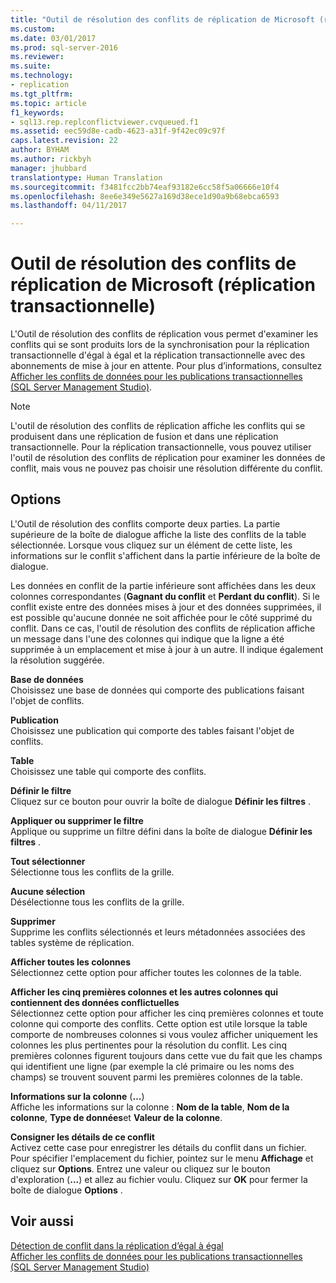 ```yaml
---
title: "Outil de résolution des conflits de réplication de Microsoft (réplication transactionnelle) | Microsoft Docs"
ms.custom: 
ms.date: 03/01/2017
ms.prod: sql-server-2016
ms.reviewer: 
ms.suite: 
ms.technology:
- replication
ms.tgt_pltfrm: 
ms.topic: article
f1_keywords:
- sql13.rep.replconflictviewer.cvqueued.f1
ms.assetid: eec59d8e-cadb-4623-a31f-9f42ec09c97f
caps.latest.revision: 22
author: BYHAM
ms.author: rickbyh
manager: jhubbard
translationtype: Human Translation
ms.sourcegitcommit: f3481fcc2bb74eaf93182e6cc58f5a06666e10f4
ms.openlocfilehash: 8ee6e349e5627a169d38ece1d90a9b68ebca6593
ms.lasthandoff: 04/11/2017

---
```

# <a name="microsoft-replication-conflict-viewer-transactional-replication"></a>Outil de résolution des conflits de réplication de Microsoft (réplication transactionnelle)
  L'Outil de résolution des conflits de réplication vous permet d'examiner les conflits qui se sont produits lors de la synchronisation pour la réplication transactionnelle d'égal à égal et la réplication transactionnelle avec des abonnements de mise à jour en attente. Pour plus d’informations, consultez [Afficher les conflits de données pour les publications transactionnelles &#40;SQL Server Management Studio&#41;](../../relational-databases/replication/view-data-conflicts-for-transactional-publications-sql-server-management-studio.md).  
  
> [!NOTE]  
>  L'outil de résolution des conflits de réplication affiche les conflits qui se produisent dans une réplication de fusion et dans une réplication transactionnelle. Pour la réplication transactionnelle, vous pouvez utiliser l'outil de résolution des conflits de réplication pour examiner les données de conflit, mais vous ne pouvez pas choisir une résolution différente du conflit.  
  
## <a name="options"></a>Options  
 L'Outil de résolution des conflits comporte deux parties. La partie supérieure de la boîte de dialogue affiche la liste des conflits de la table sélectionnée. Lorsque vous cliquez sur un élément de cette liste, les informations sur le conflit s'affichent dans la partie inférieure de la boîte de dialogue.  
  
 Les données en conflit de la partie inférieure sont affichées dans les deux colonnes correspondantes (**Gagnant du conflit** et **Perdant du conflit**). Si le conflit existe entre des données mises à jour et des données supprimées, il est possible qu'aucune donnée ne soit affichée pour le côté supprimé du conflit. Dans ce cas, l'outil de résolution des conflits de réplication affiche un message dans l'une des colonnes qui indique que la ligne a été supprimée à un emplacement et mise à jour à un autre. Il indique également la résolution suggérée.  
  
 **Base de données**  
 Choisissez une base de données qui comporte des publications faisant l'objet de conflits.  
  
 **Publication**  
 Choisissez une publication qui comporte des tables faisant l'objet de conflits.  
  
 **Table**  
 Choisissez une table qui comporte des conflits.  
  
 **Définir le filtre**  
 Cliquez sur ce bouton pour ouvrir la boîte de dialogue **Définir les filtres** .  
  
 **Appliquer ou supprimer le filtre**  
 Applique ou supprime un filtre défini dans la boîte de dialogue **Définir les filtres** .  
  
 **Tout sélectionner**  
 Sélectionne tous les conflits de la grille.  
  
 **Aucune sélection**  
 Désélectionne tous les conflits de la grille.  
  
 **Supprimer**  
 Supprime les conflits sélectionnés et leurs métadonnées associées des tables système de réplication.  
  
 **Afficher toutes les colonnes**  
 Sélectionnez cette option pour afficher toutes les colonnes de la table.  
  
 **Afficher les cinq premières colonnes et les autres colonnes qui contiennent des données conflictuelles**  
 Sélectionnez cette option pour afficher les cinq premières colonnes et toute colonne qui comporte des conflits. Cette option est utile lorsque la table comporte de nombreuses colonnes si vous voulez afficher uniquement les colonnes les plus pertinentes pour la résolution du conflit. Les cinq premières colonnes figurent toujours dans cette vue du fait que les champs qui identifient une ligne (par exemple la clé primaire ou les noms des champs) se trouvent souvent parmi les premières colonnes de la table.  
  
 **Informations sur la colonne** (**…**)  
 Affiche les informations sur la colonne : **Nom de la table**, **Nom de la colonne**, **Type de données**et **Valeur de la colonne**.  
  
 **Consigner les détails de ce conflit**  
 Activez cette case pour enregistrer les détails du conflit dans un fichier. Pour spécifier l'emplacement du fichier, pointez sur le menu **Affichage** et cliquez sur **Options**. Entrez une valeur ou cliquez sur le bouton d'exploration (**...**) et allez au fichier voulu. Cliquez sur **OK** pour fermer la boîte de dialogue **Options** .  
  
## <a name="see-also"></a>Voir aussi  
 [Détection de conflit dans la réplication d’égal à égal](../../relational-databases/replication/transactional/peer-to-peer-conflict-detection-in-peer-to-peer-replication.md)   
 [Afficher les conflits de données pour les publications transactionnelles &#40;SQL Server Management Studio&#41;](../../relational-databases/replication/view-data-conflicts-for-transactional-publications-sql-server-management-studio.md)  
  
  
